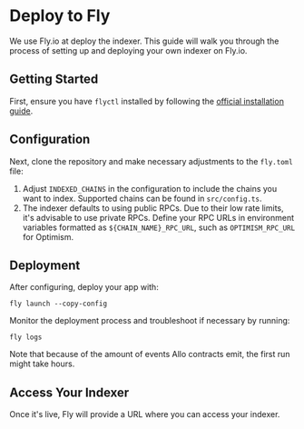 # Deploy to Fly

We use Fly.io at deploy the indexer. This guide will walk you through the process of setting up and deploying your own indexer on Fly.io.

## Getting Started

First, ensure you have `flyctl` installed by following the [official installation guide](https://fly.io/docs/hands-on/install-flyctl/).

## Configuration

Next, clone the repository and make necessary adjustments to the `fly.toml` file:

1. Adjust `INDEXED_CHAINS` in the configuration to include the chains you want to index. Supported chains can be found in `src/config.ts`.
2. The indexer defaults to using public RPCs. Due to their low rate limits, it's advisable to use private RPCs. Define your RPC URLs in environment variables formatted as `${CHAIN_NAME}_RPC_URL`, such as `OPTIMISM_RPC_URL` for Optimism.

## Deployment

After configuring, deploy your app with:

    fly launch --copy-config

Monitor the deployment process and troubleshoot if necessary by running:

    fly logs

Note that because of the amount of events Allo contracts emit, the first run might take hours.

## Access Your Indexer

Once it's live, Fly will provide a URL where you can access your indexer.
